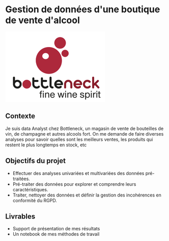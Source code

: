 # Gestion de données d'une boutique de vente d'alcool
![](https://github.com/Jordan-Giltien/gestion_donn-es_boutique_vin/blob/main/images/boutique_vin.png)

## Contexte
Je suis data Analyst chez Bottleneck, un magasin de vente de bouteilles de vin, de champagne et autres alcools fort. On me demande de faire diverses analyses pour savoir quelles sont les meilleurs ventes, les produits qui restent le plus longtemps en stock, etc

## Objectifs du projet
* Effectuer des analyses univariées et multivariées des données pré-traitées.
* Pré-traiter des données pour explorer et comprendre leurs caractéristiques.
* Traiter, nettoyer des données et définir la gestion des incohérences en conformité du RGPD.

## Livrables
* Support de présentation de mes résultats
* Un notebook de mes méthodes de travail
